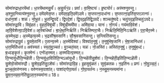 

  
सोमा॑रुद्राधा॒रये॑थां। धा॒रये॑थामसु॒र्यं॑। अ॒सु॒र्य॑१॒॑प्र। प्रवां॑। वा॒मि॒ष्टयः॑। इ॒ष्टयोरं॑। अर॑मश्नुवन्तु। अ॒श्नु॒व॒न्त्वित्य॑श्नुवन्तु॥ दमे॑दमेस॒प्त। दमे॑दम॒इति॒दमे॑ऽदमे। स॒प्तरत्ना॒दधा॑ना। स॒प्तरत्ना॒इति॑स॒प्तऽरत्नाः॑। दधा॑ना॒शं। शन्नः॑। नो॒भू॒तं। भू॒तन्द्वि॒पदे॑। द्वि॒पदे॒शं। द्वि॒पद॒इति॑द्वि॒ऽपदे॑। शञ्चतु॑ष्पदे। चतुः॑पद॒इतिचतुः॑ऽपदे॥  
सोमा॑रुद्रा॒वि। विवृ॑हतं। वृ॒ह॒तं॒विषू॑चीं। विषू॑ची॒ममी॑वा। अमि॑वा॒या। यानः॑। नो॒गयं॑। गय॑मावि॒वेश॑। आ॒वि॒वेशेत्या॒ऽवि॒वेश॑॥ आ॒रेबा॑धेथां। बा॒धे॒थां॒निर्ऋ॑तिं। निर्ऋ॑तिम्परा॒चैः। निर्ऋ॑ति॒मिति॒निःऽऋ॑तिं। प॒रा॒चैर॒स्मे। अ॒स्मेभ॒द्रा। अ॒स्मेइत्य॒स्मे। भ॒द्रसौ॑श्र॒वसानि॑। सौ॒श्र॒वसानि॑सन्तु। स॒न्त्विति॑सन्तु॥  
सोमा॑रुद्रायु॒वं। यु॒वमे॒तानि॑। ए॒तान्य॒स्मे। अ॒स्मेविश्वा॑। विश्वा॑त॒नूषु॑। त॒नूषु॑भेष॒जानि॑। भे॒ष॒जानि॑धत्तं। ध॒त्त॒मिति॑धत्तं॥ अव॑स्यतं। स्य॒तं॒मु॒ञ्चतं॑। मु॒ञ्चतं॒यत्। यन्नः॑। नो॒अस्ति॑। अस्ति॑त॒नूषु॑। त॒नूषु॑ब॒ध्दं। ब॒ध्दङ्कृ॒तं। कृ॒तमेनः॑। एनो॑अ॒स्मत्। अ॒स्मदित्य॒स्मत्॥  
ति॒ग्मायु॑धौति॒ग्महे॑ती। ति॒ग्मयु॑धा॒विति॑ति॒ग्मऽआ॑युधौ। ति॒ग्महे॑तीसु॒शेवः॑। ति॒ग्महे॑ती॒इति॑ति॒ग्मऽहे॑ती। सु॒शेवो॒सोमा॑रुद्रौ। सु॒शेव॒इति॑सु॒ऽशेवः॑। सोमा॑रुद्रावि॒ह। इ॒हसुमृ॑ळतं। सुमृ॑ळतन्नः। न॒इति॑नः॥ प्रणः॑। नो॒मु॒ञ्च॒तं॒। मु॒ञ्च॒तं॒वरु॑णस्य। वरु॑णस्य॒पाशा॑त्। पाशा॑द्गोपा॒यतं॑। गो॒पा॒यतं॑नः। न॒स्सु॒म॒नस्यमा॑ना। सु॒म॒न॒स्य॒मा॒नेति॑सु॒ऽम॒न॒स्यमा॑ना॥ 18॥  
